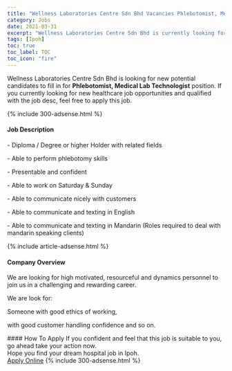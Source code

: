 ```yaml
---
title: "Wellness Laboratories Centre Sdn Bhd Vacancies Phlebotomist, Medical Lab Technologist" 
category: Jobs 
date: 2021-03-31 
excerpt: "Wellness Laboratories Centre Sdn Bhd is currently looking for suitable person to fill in the Phlebotomist, Medical Lab Technologist which positioned at Ipoh" 
tags: [Ipoh] 
toc: true 
toc_label: TOC 
toc_icon: "fire" 
--- 
```


<p>Wellness Laboratories Centre Sdn Bhd is looking for new potential candidates to fill in for <b>Phlebotomist, Medical Lab Technologist</b> position. If you currently looking for new healthcare job opportunities and qualified with the job desc, feel free to apply this job.
</p>{% include 300-adsense.html %} 
<div><div><h4>Job Description</h4></div><div><div><span><div><p><span>- Diploma / Degree or higher Holder with related fields</span></p><p><span>- Able to perform phlebotomy skills</span></p><p>- Presentable and confident</p><p><span>- Able to work on Saturday &amp; Sunday</span></p><p><span>- Able to communicate nicely with customers</span></p><p><span>- Able to communicate and texting in English</span></p><p><span>- Able to communicate and texting in Mandarin (Roles required to deal with mandarin speaking clients)</span></p></div></span></div></div></div> 
{% include article-adsense.html %} 
<div><div><h4>Company Overview</h4></div><div><div><span><div><p>We are looking for high motivated, resourceful and dynamics personnel to join us in a challenging and rewarding career.</p><p>We are look for:</p><p>Someone with good ethics of working,</p><p>with good customer handling confidence and so on.</p></div></span></div></div></div> 
#### How To Apply 
If you confident and feel that this job is suitable to you, go ahead take your action now. <br/> 
Hope you find your dream hospital job in Ipoh. <br/> 
<a href="https://www.jobstreet.com.my/en/job/phlebotomist-medical-lab-technologist-4521621?jobId=jobstreet-my-job-4521621" class="btn btn--warning" target="_blank" rel="nofollow noopenner">Apply Online</a> 
{% include 300-adsense.html %} 